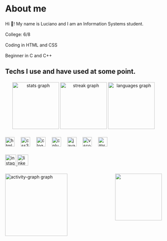 <h1 align="left">About me</h1>

###

<p align="left">Hi 👋! My name is Luciano and I am an Information Systems student.<br><br>College: 6/8<br><br>Coding in HTML and CSS<br><br>Beginner in C and C++</p>

###

<h2 align="left">Techs I use and have used at some point.</h2>

###

<div align="center">
  <img src="https://github-readme-stats.vercel.app/api?username=LucianoTBrum&hide_title=false&hide_rank=false&show_icons=true&include_all_commits=true&count_private=true&disable_animations=false&theme=dracula&locale=en&hide_border=false" height="150" alt="stats graph"  />
  <img src="https://streak-stats.demolab.com?user=LucianoTBrum&locale=en&mode=daily&theme=dracula&hide_border=false&border_radius=5" height="150" alt="streak graph"  />
  <img src="https://github-readme-stats.vercel.app/api/top-langs?username=LucianoTBrum&locale=en&hide_title=false&layout=compact&card_width=320&langs_count=5&theme=dracula&hide_border=false" height="150" alt="languages graph"  />
</div>

###

<div align="left">
  <img src="https://cdn.jsdelivr.net/gh/devicons/devicon/icons/html5/html5-plain.svg" height="30" alt="html5 logo"  />
  <img width="12" />
  <img src="https://cdn.jsdelivr.net/gh/devicons/devicon/icons/css3/css3-plain.svg" height="30" alt="css3 logo"  />
  <img width="12" />
  <img src="https://cdn.jsdelivr.net/gh/devicons/devicon/icons/c/c-plain.svg" height="30" alt="c logo"  />
  <img width="12" />
  <img src="https://cdn.jsdelivr.net/gh/devicons/devicon/icons/cplusplus/cplusplus-plain.svg" height="30" alt="cplusplus logo"  />
  <img width="12" />
  <img src="https://cdn.jsdelivr.net/gh/devicons/devicon/icons/java/java-plain.svg" height="30" alt="java logo"  />
  <img width="12" />
  <img src="https://cdn.jsdelivr.net/gh/devicons/devicon/icons/vscode/vscode-original.svg" height="30" alt="vscode logo"  />
  <img width="12" />
  <img src="https://cdn.jsdelivr.net/gh/devicons/devicon/icons/mysql/mysql-original.svg" height="30" alt="mysql logo"  />
</div>

###

<div align="left">
  <a href="https://www.instagram.com/luciano_tbjr/#" target="_blank">
    <img src="https://img.shields.io/static/v1?message=Instagram&logo=instagram&label=&color=E4405F&logoColor=white&labelColor=&style=for-the-badge" height="35" alt="instagram logo"  />
  </a>
  <a href="http://www.linkedin.com/in/lucianotbrum" target="_blank">
    <img src="https://img.shields.io/static/v1?message=LinkedIn&logo=linkedin&label=&color=0077B5&logoColor=white&labelColor=&style=for-the-badge" height="35" alt="linkedin logo"  />
  </a>
</div>

###

<img align="right" height="150" src="https://camo.githubusercontent.com/f87d24263354edf96f66b701c724c6d100ae210770c6ff5b69c787cc23b726ba/68747470733a2f2f6d65646961312e74656e6f722e636f6d2f6d2f6c394432766559484d587741414141642f68656c6c6469766572732d322e676966"  />

###

<div align="left">
  <img src="https://github-readme-activity-graph.vercel.app/graph?username=LucianoTBrum&radius=10&theme=redical&area=true&order=5&hide_border=true&custom_title=Contribution%20Graph" height="200" alt="activity-graph graph"  />
</div>

###
